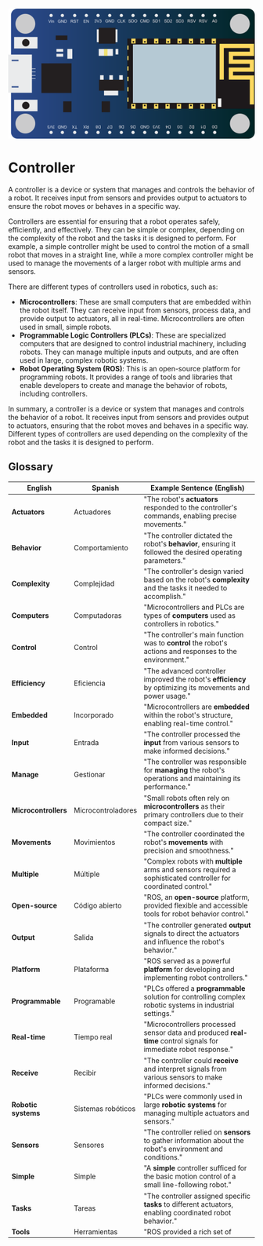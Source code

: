 ![Controller](images/robot_controller.png)

# Controller

A controller is a device or system that manages and controls the behavior of a robot. It receives input from sensors and provides output to actuators to ensure the robot moves or behaves in a specific way.

Controllers are essential for ensuring that a robot operates safely, efficiently, and effectively. They can be simple or complex, depending on the complexity of the robot and the tasks it is designed to perform. For example, a simple controller might be used to control the motion of a small robot that moves in a straight line, while a more complex controller might be used to manage the movements of a larger robot with multiple arms and sensors.

There are different types of controllers used in robotics, such as:

- **Microcontrollers**: These are small computers that are embedded within the robot itself. They can receive input from sensors, process data, and provide output to actuators, all in real-time. Microcontrollers are often used in small, simple robots.
- **Programmable Logic Controllers (PLCs)**: These are specialized computers that are designed to control industrial machinery, including robots. They can manage multiple inputs and outputs, and are often used in large, complex robotic systems.
- **Robot Operating System (ROS)**: This is an open-source platform for programming robots. It provides a range of tools and libraries that enable developers to create and manage the behavior of robots, including controllers.

In summary, a controller is a device or system that manages and controls the behavior of a robot. It receives input from sensors and provides output to actuators, ensuring that the robot moves and behaves in a specific way. Different types of controllers are used depending on the complexity of the robot and the tasks it is designed to perform.

## Glossary

| English                    | Spanish                   | Example Sentence (English)                                                                                    |
|----------------------------|---------------------------|---------------------------------------------------------------------------------------------------------------|
| **Actuators**              | Actuadores                | "The robot's **actuators** responded to the controller's commands, enabling precise movements."                |
| **Behavior**               | Comportamiento            | "The controller dictated the robot's **behavior**, ensuring it followed the desired operating parameters."       |
| **Complexity**             | Complejidad               | "The controller's design varied based on the robot's **complexity** and the tasks it needed to accomplish."     |
| **Computers**              | Computadoras              | "Microcontrollers and PLCs are types of **computers** used as controllers in robotics."                         |
| **Control**                | Control                   | "The controller's main function was to **control** the robot's actions and responses to the environment."       |
| **Efficiency**             | Eficiencia                | "The advanced controller improved the robot's **efficiency** by optimizing its movements and power usage."      |
| **Embedded**               | Incorporado               | "Microcontrollers are **embedded** within the robot's structure, enabling real-time control."                   |
| **Input**                  | Entrada                   | "The controller processed the **input** from various sensors to make informed decisions."                       |
| **Manage**                 | Gestionar                 | "The controller was responsible for **managing** the robot's operations and maintaining its performance."       |
| **Microcontrollers**       | Microcontroladores        | "Small robots often rely on **microcontrollers** as their primary controllers due to their compact size."       |
| **Movements**              | Movimientos               | "The controller coordinated the robot's **movements** with precision and smoothness."                            |
| **Multiple**               | Múltiple                  | "Complex robots with **multiple** arms and sensors required a sophisticated controller for coordinated control."|
| **Open-source**            | Código abierto            | "ROS, an **open-source** platform, provided flexible and accessible tools for robot behavior control."          |
| **Output**                 | Salida                    | "The controller generated **output** signals to direct the actuators and influence the robot's behavior."       |
| **Platform**               | Plataforma                | "ROS served as a powerful **platform** for developing and implementing robot controllers."                       |
| **Programmable**           | Programable               | "PLCs offered a **programmable** solution for controlling complex robotic systems in industrial settings."       |
| **Real-time**              | Tiempo real               | "Microcontrollers processed sensor data and produced **real-time** control signals for immediate robot response."|
| **Receive**                | Recibir                   | "The controller could **receive** and interpret signals from various sensors to make informed decisions."         |
| **Robotic systems**        | Sistemas robóticos        | "PLCs were commonly used in large **robotic systems** for managing multiple actuators and sensors."              |
| **Sensors**                | Sensores                  | "The controller relied on **sensors** to gather information about the robot's environment and conditions."        |
| **Simple**                 | Simple                    | "A **simple** controller sufficed for the basic motion control of a small line-following robot."                 |
| **Tasks**                  | Tareas                    | "The controller assigned specific **tasks** to different actuators, enabling coordinated robot behavior."        |
| **Tools**                  | Herramientas              | "ROS provided a rich set of